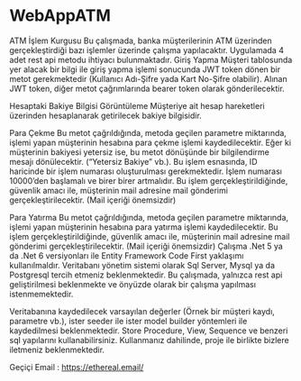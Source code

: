 # WebAppATM
ATM İşlem Kurgusu
Bu çalışmada, banka müşterilerinin ATM üzerinden gerçekleştirdiği bazı işlemler üzerinde çalışma yapılacaktır. Uygulamada 4 adet rest api metodu ihtiyacı bulunmaktadır.
Giriş Yapma
Müşteri tablosunda yer alacak bir bilgi ile giriş yapma işlemi sonucunda JWT token dönen bir metot gerekmektedir (Kullanıcı Adı-Şifre yada Kart No-Şifre olabilir). Alınan JWT token, diğer metot çağrımlarında bearer token olarak gönderilecektir.

Hesaptaki Bakiye Bilgisi Görüntüleme
Müşteriye ait hesap hareketleri üzerinden hesaplanarak getirilecek bakiye bilgisidir.

Para Çekme
Bu metot çağrıldığında, metoda geçilen parametre miktarında, işlemi yapan müşterinin hesabına para çekme işlemi kaydedilecektir. Eğer ki müşterinin bakiyesi yetersiz ise, bu metot dönüşünde bir bilgilendirme mesajı dönülecektir. (“Yetersiz Bakiye” vb.).
Bu işlem esnasında, ID haricinde bir işlem numarası oluşturulması gerekmektedir. İşlem numarası 10000’den başlamalı ve birer birer artmalıdır.
Bu işlem gerçekleştirildiğinde, güvenlik amacı ile, müşterinin mail adresine mail gönderimi gerçekleştirilecektir. (Mail içeriği önemsizdir)

Para Yatırma
Bu metot çağrıldığında, metoda geçilen parametre miktarında, işlemi yapan müşterinin hesabına para yatırma işlemi kaydedilecektir.
Bu işlem gerçekleştirildiğinde, güvenlik amacı ile, müşterinin mail adresine mail gönderimi gerçekleştirilecektir. (Mail içeriği önemsizdir)
Çalışma .Net 5 ya da .Net 6 versiyonları ile Entity Framework Code First yaklaşımı kullanılmaldır. 
Veritabanı yönetim sistemi olarak Sql Server, Mysql ya da Postgresql tercih etmeniz beklenmektedir.
Bu çalışmada, yalnızca rest api geliştirilmesi beklenmekte ve önyüzde olarak bir çalışma yapılması istenmemektedir.

Veritabanına kaydedilecek varsayılan değerler (Örnek bir müşteri kaydı, parametre vb.), ister seeder ile ister model builder yöntemleri ile kaydedilmesi beklenmektedir. 
Store Procedure, View, Sequence ve benzeri sql yapılarını kullanabilirsiniz. Kullanmanız dahilinde, proje ile birlikte bizlere iletmeniz beklenmektedir.


Geçiçi Email : https://ethereal.email/
